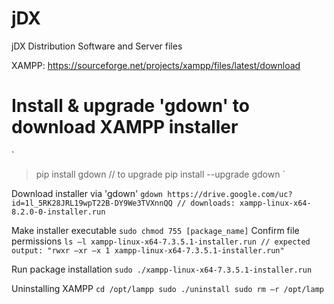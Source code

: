 # jDX
jDX Distribution Software and Server files

XAMPP:
https://sourceforge.net/projects/xampp/files/latest/download

# Install & upgrade 'gdown' to download XAMPP installer
`
> pip install gdown
// to upgrade
> pip install --upgrade gdown 
`

Download installer via 'gdown'
`
gdown https://drive.google.com/uc?id=1l_5RK28JRL19wpT22B-DY9We3TVXnnQQ
// downloads: xampp-linux-x64-8.2.0-0-installer.run
`

Make installer executable
`
sudo chmod 755 [package_name]
`
Confirm file permissions
`
ls –l xampp-linux-x64-7.3.5.1-installer.run
// expected output: "rwxr –xr –x 1 xampp-linux-x64-7.3.5.1-installer.run"
`

Run package installation
`
sudo ./xampp-linux-x64-7.3.5.1-installer.run
`

Uninstalling XAMPP
`
cd /opt/lampp
sudo ./uninstall
sudo rm –r /opt/lamp
`
